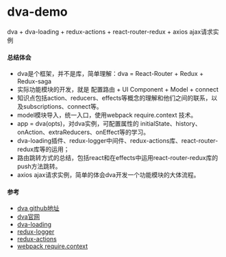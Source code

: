 # dva-demo
dva + dva-loading + redux-actions + react-router-redux + axios ajax请求实例

#### 总结体会
- dva是个框架，并不是库，简单理解：dva = React-Router + Redux + Redux-saga
- 实际功能模块的开发，就是 配置路由 + UI Component + Model + connect
- 知识点包括action、reducers、effects等概念的理解和他们之间的联系，以及subscriptions、connect等。
- model模块导入，统一入口，使用webpack require.context 技术。
- app = dva(opts)，对dva实例，可配置属性的 initialState、history、onAction、extraReducers、onEffect等的学习。
- dva-loading插件、redux-logger中间件、redux-actions库、react-router-redux库等的运用；
- 路由跳转方式的总结，包括react和在effects中运用react-router-redux库的push方法跳转。
- axios ajax请求实例，简单的体会dva开发一个功能模块的大体流程。

#### 参考
- [dva github地址](https://github.com/dvajs/dva)
- [dva官网](https://dvajs.com/)
- [dva-loading](https://github.com/dvajs/dva/tree/master/packages/dva-loading)
- [redux-logger](https://github.com/evgenyrodionov/redux-logger) 
- [redux-actions](https://github.com/redux-utilities/redux-actions)
- [webpack require.context](https://webpack.js.org/guides/dependency-management/#context-module-api)
